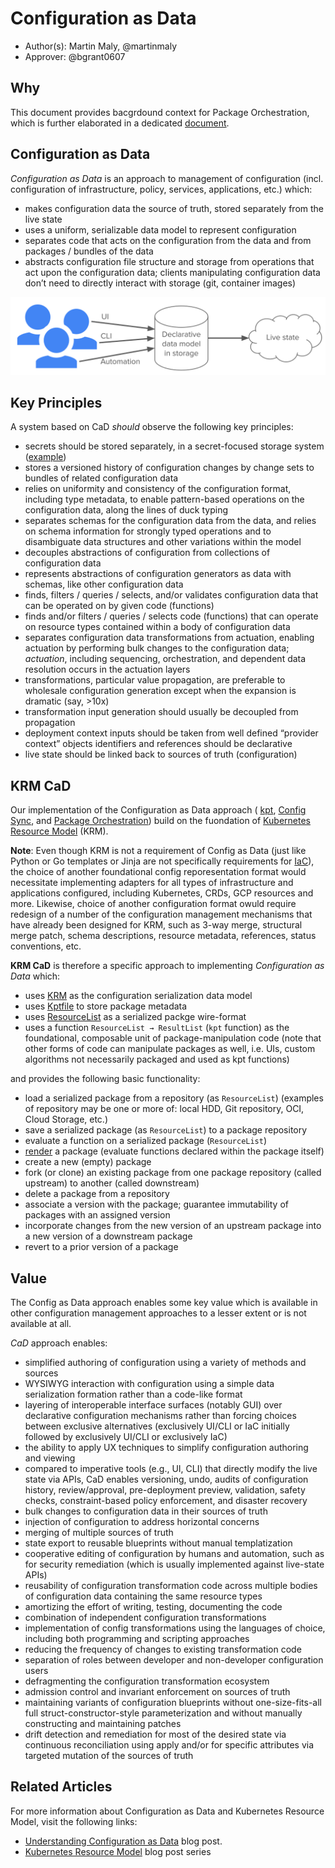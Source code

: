 # Configuration as Data

* Author(s): Martin Maly, @martinmaly
* Approver: @bgrant0607

## Why

This document provides bacgrdound context for Package Orchestration, which is
further elaborated in a dedicated [document](07-package-orchestration.md).

## Configuration as Data

*Configuration as Data* is an approach to management of configuration (incl.
configuration of infrastructure, policy, services, applications, etc.) which:

* makes configuration data the source of truth, stored separately from the live
  state
* uses a uniform, serializable data model to represent configuration
* separates code that acts on the configuration from the data and from packages
  / bundles of the data
* abstracts configuration file structure and storage from operations that act
  upon the configuration data; clients manipulating configuration data don’t
  need to directly interact with storage (git, container images)

![CaD Overview](./CaD%20Overview.svg)

## Key Principles

A system based on CaD *should* observe the following key principles:

* secrets should be stored separately, in a secret-focused storage system
  ([example](https://cloud.google.com/secret-manager))
* stores a versioned history of configuration changes by change sets to bundles
  of related configuration data
* relies on uniformity and consistency of the configuration format, including
  type metadata, to enable pattern-based operations on the configuration data,
  along the lines of duck typing
* separates schemas for the configuration data from the data, and relies on
  schema information for strongly typed operations and to disambiguate data
  structures and other variations within the model
* decouples abstractions of configuration from collections of configuration data
* represents abstractions of configuration generators as data with schemas, like
  other configuration data
* finds, filters / queries / selects, and/or validates configuration data that
  can be operated on by given code (functions)
* finds and/or filters / queries / selects code (functions) that can operate on
  resource types contained within a body of configuration data
* separates configuration data transformations from actuation, enabling
  actuation by performing bulk changes to the configuration data; *actuation*,
  including sequencing, orchestration, and dependent data resolution occurs in
  the actuation layers
* transformations, particular value propagation, are preferable to wholesale
  configuration generation except when the expansion is dramatic (say, >10x)
* transformation input generation should usually be decoupled from propagation
* deployment context inputs should be taken from well defined “provider context”
  objects identifiers and references should be declarative
* live state should be linked back to sources of truth (configuration)

## KRM CaD

Our implementation of the Configuration as Data approach (
[kpt](https://kpt.dev),
[Config Sync](https://cloud.google.com/anthos-config-management/docs/config-sync-overview),
and [Package Orchestration](https://github.com/GoogleContainerTools/kpt/tree/main/porch))
build on the fuondation of
[Kubernetes Resource Model](https://github.com/kubernetes/design-proposals-archive/blob/main/architecture/resource-management.md) (KRM).

**Note**: Even though KRM is not a requirement of Config as Data (just like
Python or Go templates or Jinja are not specifically requirements for
[IaC](https://en.wikipedia.org/wiki/Infrastructure_as_code)), the choice of
another foundational config reporesentation format would necessitate
implementing adapters for all types of infrastructure and applications
configured, including Kubernetes, CRDs, GCP resources and more. Likewise, choice
of another configuration format owuld require redesign of a number of the
configuration management mechanisms that have already been designed for KRM,
such as 3-way merge, structural merge patch, schema descriptions, resource
metadata, references, status conventions, etc.

**KRM CaD** is therefore a specific approach to implementing *Configuration as
Data* which:
* uses [KRM](https://github.com/kubernetes/design-proposals-archive/blob/main/architecture/resource-management.md)
  as the configuration serialization data model
* uses [Kptfile](https://kpt.dev/reference/schema/kptfile/) to store package
  metadata
* uses [ResourceList](https://kpt.dev/reference/schema/resource-list/) as a
  serialized packge wire-format
* uses a function `ResourceList → ResultList` (`kpt` function) as the
  foundational, composable unit of package-manipulation code (note that other
  forms of code can manipulate packages as well, i.e. UIs, custom algorithms
  not necessarily packaged and used as kpt functions)

and provides the following basic functionality:

* load a serialized package from a repository (as `ResourceList`) (examples of
  repository may be one or more of: local HDD, Git repository, OCI, Cloud
  Storage, etc.)
* save a serialized package (as `ResourceList`) to a package repository
* evaluate a function on a serialized package (`ResourceList`)
* [render](https://kpt.dev/book/04-using-functions/01-declarative-function-execution)
  a package (evaluate functions declared within the package itself)
* create a new (empty) package
* fork (or clone) an existing package from one package repository (called
  upstream) to another (called downstream)
* delete a package from a repository
* associate a version with the package; guarantee immutability of packages with
  an assigned version
* incorporate changes from the new version of an upstream package into a new
  version of a downstream package
* revert to a prior version of a package

## Value

The Config as Data approach enables some key value which is available in other
configuration management approaches to a lesser extent or is not available
at all.

*CaD* approach enables:

* simplified authoring of configuration using a variety of methods and sources
* WYSIWYG interaction with configuration using a simple data serialization
  formation rather than a code-like format
* layering of interoperable interface surfaces (notably GUI) over declarative
  configuration mechanisms rather than forcing choices between exclusive
  alternatives (exclusively UI/CLI or IaC initially followed by exclusively
  UI/CLI or exclusively IaC)
* the ability to apply UX techniques to simplify configuration authoring and
  viewing
* compared to imperative tools (e.g., UI, CLI) that directly modify the live
  state via APIs, CaD enables versioning, undo, audits of configuration history,
  review/approval, pre-deployment preview, validation, safety checks,
  constraint-based policy enforcement, and disaster recovery
* bulk changes to configuration data in their sources of truth
* injection of configuration to address horizontal concerns
* merging of multiple sources of truth
* state export to reusable blueprints without manual templatization
* cooperative editing of configuration by humans and automation, such as for
  security remediation (which is usually implemented against live-state APIs)
* reusability of configuration transformation code across multiple bodies of
  configuration data containing the same resource types
* amortizing the effort of writing, testing, documenting the code
* combination of independent configuration transformations
* implementation of config transformations using the languages of choice,
  including both programming and scripting approaches
* reducing the frequency of changes to existing transformation code
* separation of roles between developer and non-developer configuration users
* defragmenting the configuration transformation ecosystem
* admission control and invariant enforcement on sources of truth
* maintaining variants of configuration blueprints without one-size-fits-all
  full struct-constructor-style parameterization and without manually
  constructing and maintaining patches
* drift detection and remediation for most of the desired state via continuous
  reconciliation using apply and/or for specific attributes via targeted
  mutation of the sources of truth

## Related Articles

For more information about Configuration as Data and Kubernetes Resource Model,
visit the following links:

* [Understanding Configuration as Data](https://cloud.google.com/blog/products/containers-kubernetes/understanding-configuration-as-data-in-kubernetes)
blog post.
* [Kubernetes Resource Model](https://cloud.google.com/blog/topics/developers-practitioners/build-platform-krm-part-1-whats-platform)
blog post series
